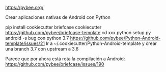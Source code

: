 https://pybee.org/

Crear aplicaciones nativas de Android con Python

pip install cookiecutter briefcase
cookiecutter https://github.com/pybee/briefcase-template
cd xxx
python setup.py android -s
  bug con python 3.7 https://github.com/pybee/Python-Android-template/issues/21
  Ir a ~/.cookiecutter/Python-Android-template
  y crear una branch 3.7 con upstream a 3.6

Parece que por ahora está rota la compilación a Android: https://github.com/pybee/briefcase/issues/190
